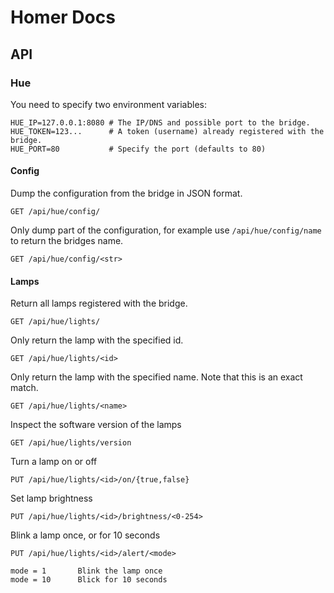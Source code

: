 # Homer Docs

## API

### Hue

You need to specify two environment variables:

    HUE_IP=127.0.0.1:8080 # The IP/DNS and possible port to the bridge.
    HUE_TOKEN=123...      # A token (username) already registered with the bridge.
    HUE_PORT=80           # Specify the port (defaults to 80)

#### Config

Dump the configuration from the bridge in JSON format.

    GET /api/hue/config/

Only dump part of the configuration, for example use `/api/hue/config/name` to return the bridges name.

    GET /api/hue/config/<str>

#### Lamps

Return all lamps registered with the bridge.

    GET /api/hue/lights/

Only return the lamp with the specified id.

    GET /api/hue/lights/<id>

Only return the lamp with the specified name. Note that this is an exact match.

    GET /api/hue/lights/<name>

Inspect the software version of the lamps

    GET /api/hue/lights/version

Turn a lamp on or off

    PUT /api/hue/lights/<id>/on/{true,false}

Set lamp brightness

    PUT /api/hue/lights/<id>/brightness/<0-254>

Blink a lamp once, or for 10 seconds

    PUT /api/hue/lights/<id>/alert/<mode>

    mode = 1       Blink the lamp once
    mode = 10      Blick for 10 seconds
